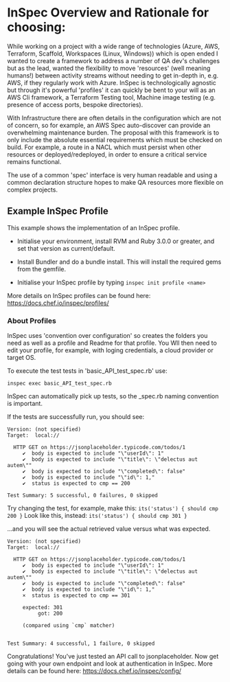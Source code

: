 # InSpec Overview and Rationale for choosing:

While working on a project with a wide range of technologies (Azure, AWS, Terraform, Scaffold, Workspaces (Linux, Windows)) which is open ended
I wanted to create a framework to address a number of QA dev's challenges but as the lead, wanted the flexibility to move 'resources' (well meaning humans!) between
activity streams without needing to get in-depth in, e.g. AWS, if they regularly work with Azure.  InSpec is
technologically agnostic but through it's powerful 'profiles' it can quickly be bent to your will as an AWS Cli framework, a Terraform Testing tool, Machine image testing
(e.g. presence of access ports, bespoke directories).

With Infrastructure there are often details in the 
configuration which are not of concern, so for example, an AWS Spec auto-discover can provide an overwhelming maintenance burden.  The proposal with this framework 
is to only include the absolute essential requirements which must be checked on build.  For example, a route in a NACL which must persist when other resources or 
deployed/redeployed, in order to ensure a critical service remains functional.

The use of a common 'spec' interface is very human readable and using a common declaration structure hopes to make QA resources more flexible on complex projects.

## Example InSpec Profile

This example shows the implementation of an InSpec profile.

- Initialise your environment, install RVM and Ruby 3.0.0 or greater, and set that version as current/default.

- Install Bundler and do a bundle install.  This will install the required gems from the gemfile.

- Initialise your InSpec profile by typing ```inspec init profile <name>```

More details on InSpec profiles can be found here: https://docs.chef.io/inspec/profiles/

### About Profiles

InSpec uses 'convention over configuration' so creates the folders you need as well as a profile and Readme for that profile.
You Wll then need to edit your profile, for example, with loging credentials, a cloud provider or target OS.

To execute the test tests in 'basic_API_test_spec.rb' use: 

```inspec exec basic_API_test_spec.rb```

InSpec can automatically pick up tests, so the _spec.rb naming convention is important.

If the tests are successfully run, you should see:

```Profile: tests from basic_API_test_spec.rb (tests from basic_API_test_spec.rb)
Version: (not specified)
Target:  local://

  HTTP GET on https://jsonplaceholder.typicode.com/todos/1
     ✔  body is expected to include "\"userId\": 1"
     ✔  body is expected to include "\"title\": \"delectus aut autem\""
     ✔  body is expected to include "\"completed\": false"
     ✔  body is expected to include "\"id\": 1,"
     ✔  status is expected to cmp == 200

Test Summary: 5 successful, 0 failures, 0 skipped
```

Try changing the test, for example, make this:
```its('status') { should cmp 200 }```
Look like this, instead:
```its('status') { should cmp 301 }```

...and you will see the actual retrieved value versus what was expected.

```Profile: tests from basic_API_test_spec.rb (tests from basic_API_test_spec.rb)
Version: (not specified)
Target:  local://

  HTTP GET on https://jsonplaceholder.typicode.com/todos/1
     ✔  body is expected to include "\"userId\": 1"
     ✔  body is expected to include "\"title\": \"delectus aut autem\""
     ✔  body is expected to include "\"completed\": false"
     ✔  body is expected to include "\"id\": 1,"
     ×  status is expected to cmp == 301
     
     expected: 301
          got: 200
     
     (compared using `cmp` matcher)


Test Summary: 4 successful, 1 failure, 0 skipped
```

Congratulations!  You've just tested an API call to jsonplaceholder.  Now get going with your own endpoint and look at authentication in InSpec. More details can be found here: https://docs.chef.io/inspec/config/




